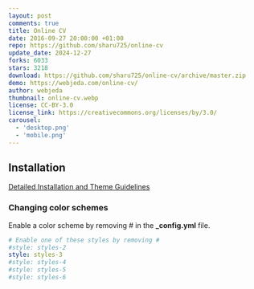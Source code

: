 ```yaml
---
layout: post
comments: true
title: Online CV
date: 2016-09-27 20:00:00 +01:00
repo: https://github.com/sharu725/online-cv
update_date: 2024-12-27
forks: 6033
stars: 3218
download: https://github.com/sharu725/online-cv/archive/master.zip
demo: https://webjeda.com/online-cv/
author: webjeda
thumbnail: online-cv.webp
license: CC-BY-3.0
license_link: https://creativecommons.org/licenses/by/3.0/
carousel:
  - 'desktop.png'
  - 'mobile.png'
---
```


## Installation

[Detailed Installation and Theme Guidelines](https://blog.webjeda.com/online-cv/)

### Changing color schemes

Enable a color scheme by removing # in the **_config.yml** file.

```yml
# Enable one of these styles by removing #
#style: styles-2
style: styles-3
#style: styles-4
#style: styles-5
#style: styles-6
```
